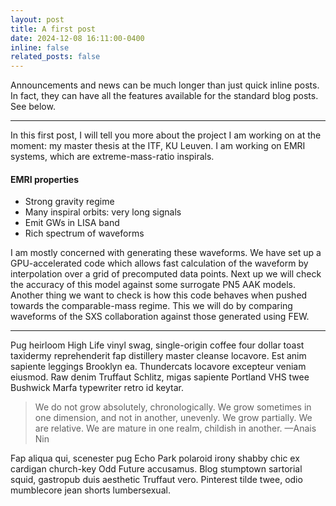 ```yaml
---
layout: post
title: A first post
date: 2024-12-08 16:11:00-0400
inline: false
related_posts: false
---
```


Announcements and news can be much longer than just quick inline posts. In fact, they can have all the features available for the standard blog posts. See below.

---

In this first post, I will tell you more about the project I am working on at the moment: my master thesis at the ITF, KU Leuven. I am working on EMRI systems, which are extreme-mass-ratio inspirals. 


#### EMRI properties

<ul>
    <li>Strong gravity regime</li>
    <li>Many inspiral orbits: very long signals</li>
    <li>Emit GWs in LISA band</li>
    <li>Rich spectrum of waveforms</li>
</ul>

I am mostly concerned with generating these waveforms. We have set up a GPU-accelerated code which allows fast calculation of the waveform by interpolation over a grid of precomputed data points. Next up we will check the accuracy of this model against some surrogate PN5 AAK models. Another thing we want to check is how this code behaves when pushed towards the comparable-mass regime. This we will do by comparing waveforms of the SXS collaboration against those generated using FEW. 

---

Pug heirloom High Life vinyl swag, single-origin coffee four dollar toast taxidermy reprehenderit fap distillery master cleanse locavore. Est anim sapiente leggings Brooklyn ea. Thundercats locavore excepteur veniam eiusmod. Raw denim Truffaut Schlitz, migas sapiente Portland VHS twee Bushwick Marfa typewriter retro id keytar.

> We do not grow absolutely, chronologically. We grow sometimes in one dimension, and not in another, unevenly. We grow partially. We are relative. We are mature in one realm, childish in another.
> —Anais Nin

Fap aliqua qui, scenester pug Echo Park polaroid irony shabby chic ex cardigan church-key Odd Future accusamus. Blog stumptown sartorial squid, gastropub duis aesthetic Truffaut vero. Pinterest tilde twee, odio mumblecore jean shorts lumbersexual.
